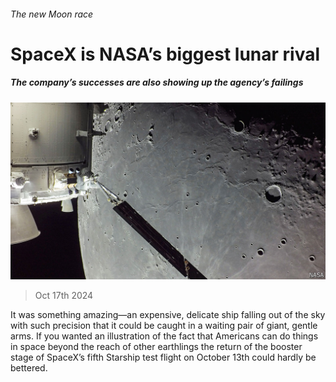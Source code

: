 ###### The new Moon race

# SpaceX is NASA’s biggest lunar rival 

##### The company’s successes are also showing up the agency’s failings 

![image](images/20241019_STP001.jpg) 

> Oct 17th 2024 

It was something amazing—an expensive, delicate ship falling out of the sky with such precision that it could be caught in a waiting pair of giant, gentle arms. If you wanted an illustration of the fact that Americans can do things in space beyond the reach of other earthlings the return of the booster stage of SpaceX’s fifth Starship test flight on October 13th could hardly be bettered. 

